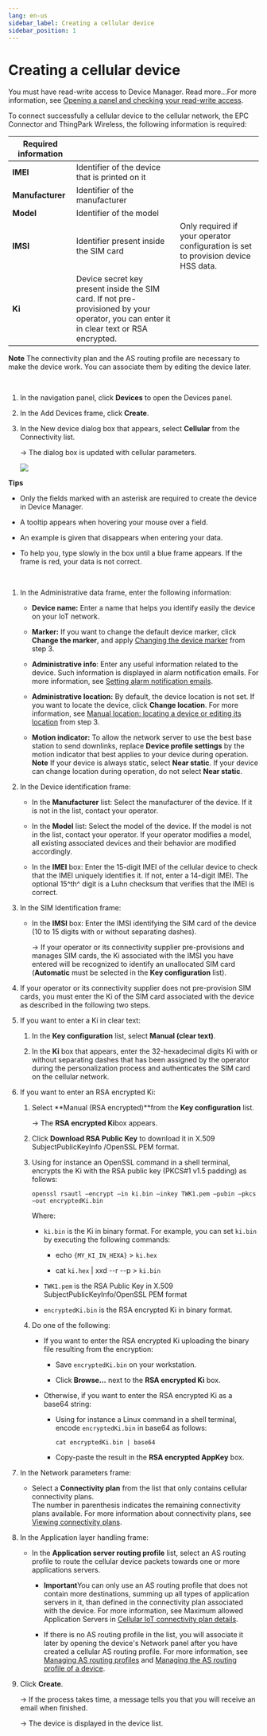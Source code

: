 ```yaml
---
lang: en-us
sidebar_label: Creating a cellular device
sidebar_position: 1
---
```


# Creating a cellular device

You must have read-write access to Device Manager. Read more\...For more
information, see [Opening a panel and checking your read-write access](../use-interface.md#opening-a-panel-and-checking-your-read-write-access).

To connect successfully a cellular device to the cellular network, the
EPC Connector and ThingPark Wireless, the following information is
required:

| Required information |                                                                                                                                          |                                                                                   |
|----------------------|------------------------------------------------------------------------------------------------------------------------------------------|-----------------------------------------------------------------------------------|
| **IMEI**             | Identifier of the device that is printed on it                                                                                           |                                                                                   |
| **Manufacturer**     | Identifier of the manufacturer                                                                                                           |                                                                                   |
| **Model**            | Identifier of the model                                                                                                                  |                                                                                   |
| **IMSI**             | Identifier present inside the SIM card                                                                                                   | Only required if your operator configuration is set to provision device HSS data. |
| **Ki**               | Device secret key present inside the SIM card. If not pre-provisioned by your operator, you can enter it in clear text or RSA encrypted. |                                                                                   |

**Note** The connectivity plan and the AS routing profile are necessary
to make the device work. You can associate them by editing the device
later.

 

1.  In the navigation panel, click **Devices** to open the Devices
    panel.

2.  In the Add Devices frame, click **Create**.

3.  In the New device dialog box that appears, select **Cellular** from
    the Connectivity list.

    -\> The dialog box is updated with cellular parameters.

    ![](./_images/creating-a-cellular-device.png)

**Tips**

- Only the fields marked with an asterisk are required to create the
  device in Device Manager.

- A tooltip appears when hovering your mouse over a field.

- An example is given that disappears when entering your data.

- To help you, type slowly in the box until a blue frame appears. If the
  frame is red, your data is not correct.

   

1.  In the Administrative data frame, enter the following information:

    - **Device name:** Enter a name that helps you identify easily the
      device on your IoT network.

    - **Marker:** If you want to change the default device marker, click
      **Change the marker**, and apply [Changing the device       marker](../manage-a-device/locate-device.md#changing-the-device-marker)
      from step 3.

    - **Administrative info**: Enter any useful information related to
      the device. Such information is displayed in alarm notification
      emails. For more information, see [Setting alarm notification       emails](../device-manager-settings.md#setting-alarm-notification-emails).

    - **Administrative location:** By default, the device location is
      not set. If you want to locate the device, click **Change
      location**. For more information, see [Manual location: locating a       device or editing its       location](../manage-a-device/locate-device.md#manual-location-locating-a-device-or-editing-its-location)
      from step 3.

    - **Motion indicator:** To allow the network server to use the best
      base station to send downlinks, replace **Device profile
      settings** by the motion indicator that best applies to your
      device during operation. **Note** If your device is always static,
      select **Near static**. If your device can change location during
      operation, do not select **Near static**.

2.  In the Device identification frame:

    - In the **Manufacturer** list: Select the manufacturer of the
      device. If it is not in the list, contact your operator.

    - In the **Model** list: Select the model of the device. If the
      model is not in the list, contact your operator. If your operator
      modifies a model, all existing associated devices and their
      behavior are modified accordingly.

    - In the **IMEI** box: Enter the 15-digit IMEI of the cellular
      device to check that the IMEI uniquely identifies it. If not,
      enter a 14-digit IMEI. The optional 15^th^ digit is a Luhn
      checksum that verifies that the IMEI is correct.

3.  In the SIM Identification frame:

    - In the **IMSI** box: Enter the IMSI identifying the SIM card of
      the device (10 to 15 digits with or without separating dashes).

      -\> If your operator or its connectivity supplier pre-provisions
      and manages SIM cards, the Ki associated with the IMSI you have
      entered will be recognized to identify an unallocated SIM card
      (**Automatic** must be selected in the **Key configuration**
      list).

4.  If your operator or its connectivity supplier does not pre-provision
    SIM cards, you must enter the Ki of the SIM card associated with the
    device as described in the following two steps.

5.  If you want to enter a Ki in clear text:

    1.  In the **Key configuration** list, select **Manual (clear
        text)**.

    2.  In the **Ki** box that appears, enter the 32-hexadecimal digits
        Ki with or without separating dashes that has been assigned by
        the operator during the personalization process and
        authenticates the SIM card on the cellular network.

6.  If you want to enter an RSA encrypted Ki:

    1.  Select **Manual (RSA encrypted)**from the **Key configuration**
        list.

        -\> The **RSA encrypted Ki**box appears.

    2.  Click **Download RSA Public Key** to download it in X.509
        SubjectPublicKeyInfo /OpenSSL PEM format.

    3.  Using for instance an OpenSSL command in a shell terminal,
        encrypts the Ki with the RSA public key (PKCS#1 v1.5 padding) as
        follows:

        ``` text
        openssl rsautl –encrypt –in ki.bin –inkey TWK1.pem –pubin –pkcs –out encryptedKi.bin
        ```

        Where:

        - `ki.bin` is the Ki in binary format. For example, you can set
          `ki.bin` by executing the following commands:

          - echo `{MY_KI_IN_HEXA}` \> `ki.hex`

          - cat `ki.hex` \| xxd --r --p \> `ki.bin`

        - `TWK1.pem` is the RSA Public Key in X.509
          SubjectPublicKeyInfo/OpenSSL PEM format

        - `encryptedKi.bin` is the RSA encrypted Ki in binary format.

    4.  Do one of the following:

        - If you want to enter the RSA encrypted Ki uploading the binary
          file resulting from the encryption:

          - Save `encryptedKi.bin` on your workstation.

          - Click **Browse...** next to the **RSA encrypted Ki** box.

        - Otherwise, if you want to enter the RSA encrypted Ki as a
          base64 string:

          - Using for instance a Linux command in a shell terminal,
            encode `encryptedKi.bin` in base64 as follows:

            ``` text
            cat encryptedKi.bin | base64
            ```

          - Copy-paste the result in the **RSA encrypted AppKey** box.

7.  In the Network parameters frame:

    - Select a **Connectivity plan** from the list that only contains
      cellular connectivity plans.  
      The number in parenthesis indicates the remaining connectivity
      plans available. For more information about connectivity plans,
      see [Viewing connectivity plans](../view-connectivity-plans).

8.  In the Application layer handling frame:

    - In the **Application server routing profile** list, select an AS
      routing profile to route the cellular device packets towards one
      or more applications servers.

      - **Important**You can only use an AS routing profile that does
        not contain more destinations, summing up all types of
        application servers in it, than defined in the connectivity plan
        associated with the device. For more information, see Maximum allowed Application Servers in
        [Cellular IoT connectivity plan         details](../reference-information.md#cellular-iot-connectivity-plan-details).

      - If there is no AS routing profile in the list, you will
        associate it later by opening the device's Network panel after
        you have created a cellular AS routing profile. For more
        information, see [Managing AS routing         profiles](../manage-as-routing-profiles/index.md) and [Managing         the AS routing profile of a         device](../manage-device-network/manage-as-routing-profile-device.md).

9.  Click **Create**.

    -\> If the process takes time, a message tells you that you will
    receive an email when finished.

    -\> The device is displayed in the device list.
